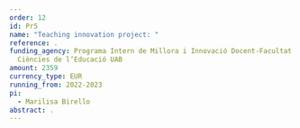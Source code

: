```yaml
---
order: 12
id: Pr5
name: "Teaching innovation project: "
reference: .
funding_agency: Programa Intern de Millora i Innovació Docent-Facultat de
  Ciències de l’Educació UAB
amount: 2359
currency_type: EUR
running_from: 2022-2023
pi:
  - Marilisa Birello
abstract: .
---
```

